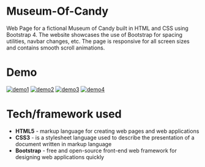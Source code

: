 # Museum-Of-Candy
Web Page for a fictional Museum of Candy built in HTML and CSS using Bootstrap 4. 
The website showcases the use of Bootstrap for spacing utilities, navbar changes, etc. 
The page is responsive for all screen sizes and contains smooth scroll animations.

# Demo
<a href="https://ibb.co/gmLYNCm"><img src="https://i.ibb.co/zQTdpwQ/demo1.jpg" alt="demo1" border="0"></a>
<a href="https://ibb.co/5xJ1bZY"><img src="https://i.ibb.co/wr2d5tJ/demo2.jpg" alt="demo2" border="0"></a>
<a href="https://ibb.co/mzZvXLH"><img src="https://i.ibb.co/VBnHQ7v/demo3.jpg" alt="demo3" border="0"></a>
<a href="https://ibb.co/7Xt2Mh0"><img src="https://i.ibb.co/6m0g9Qq/demo4.jpg" alt="demo4" border="0"></a>

# Tech/framework used
- **HTML5** - markup language for creating web pages and web applications
- **CSS3** - is a stylesheet language used to describe the presentation of a document written in markup language
- **Bootstrap** - free and open-source front-end web framework for designing web applications quickly

